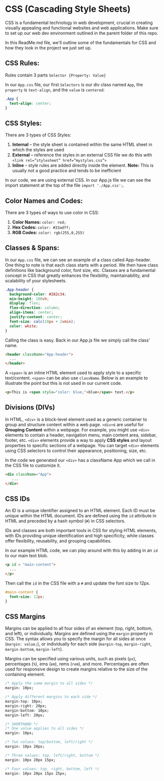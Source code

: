 # CSS (Cascading Style Sheets)

 CSS is a fundamental technology in web development, crucial in creating visually appealing and functional websites and web applications. Make sure to set up our web dev environment outlined in the parent folder of this repo. 
 
 In this ReadMe.md file, we'll outline some of the fundamentals for CSS and how they look in the project we just set up. 

## CSS Rules: 
Rules contain 3 parts `Selector {Property: Value}`

In our `App.css` file, our first `Selectors` is our div class named `App`, the `property` is `text-align`, and the `value` is `centered`:

```css
.App {
  text-align: center;
}
```

## CSS Styles: 

There are 3 types of CSS Styles:
1. **Internal** – the style sheet is contained within the same HTML sheet in which the styles are used
2. **External** – reference the styles in an external CSS file we do this with `<link rel=”stylesheet” href=”mystyles.css”>`
3. **Inline** – style rules are added directly inside the element. **Note:** This is usually not a good practice and tends to be inefficient

In our code, we are using external CSS. In our App.js file we can see the import statement at the top of the file `import './App.css';`.

## Color Names and Codes:

There are 3 types of ways to use color in CSS:
1. **Color Names:** `color: red;`
2. **Hex Codes:** `color: #33adff;`
3. **RGB Codes:** `color: rgb(255,0,255)`

## Classes & Spans:

In our `App.css` file, we can see an example of a class called App-header. One thing to note is that each class starts with a period. We then have class definitions like background color, font size, etc. Classes are a fundamental concept in CSS that greatly enhances the flexibility, maintainability, and scalability of your stylesheets.

```css
.App-header {
  background-color: #282c34;
  min-height: 100vh;
  display: flex;
  flex-direction: column;
  align-items: center;
  justify-content: center;
  font-size: calc(10px + 2vmin);
  color: white;
}
```

Calling the class is easy. Back in our App.js file we simply call the class' name.

```html
<header className="App-header">
  ...
</header>
```

A `<span>` is an inline HTML element used to apply style to a specific text/content. `<span>` can be also use `className`. Below is an example to illustrate the point but this is not used in our current code. 

```html
<p>This is <span style="color: blue;">blue</span> text.</p>
```

## Divisions (DIVs)

In HTML, `<div>` is a block-level element used as a generic container to group and structure content within a web page. `<div>`s are useful for **Grouping Content** within a webpage. For example, you might use `<div>` elements to contain a header, navigation menu, main content area, sidebar, footer, etc. `<div>` elements provide a way to apply **CSS styles** and layout properties to specific sections of a webpage. You can target `<div>` elements using CSS selectors to control their appearance, positioning, size, etc.

In the code we generated our `<div>` has a className App which we call in the CSS file to customize it.

```html
<div className="App">
   ...
</div>
```

## CSS IDs

An ID is a unique identifier assigned to an HTML element. Each ID must be unique within the HTML document. IDs are defined using the `id` attribute in HTML and preceded by a hash symbol (`#`) in CSS selectors.

IDs and classes are both important tools in CSS for styling HTML elements, with IDs providing unique identification and high specificity, while classes offer flexibility, reusability, and grouping capabilities.

In our example HTML code, we can play around with this by adding in an `id` to our main text blob.

```html
<p id = "main-content">
  ...
</p>
```

Then call the `id` in the CSS file with a `#` and update the font size to 12px. 

```css
#main-content {
  font-size: 12px;
}
```

## CSS Margins

Margins can be applied to all four sides of an element (top, right, bottom, and left), or individually. Margins are defined using the `margin` property in CSS. The syntax allows you to specify the margin for all sides at once (`margin: value;`), or individually for each side (`margin-top`, `margin-right`, `margin-bottom`, `margin-left`).

Margins can be specified using various units, such as pixels (`px`), percentages (`%`), ems (`em`), rems (`rem`), and more. Percentages are often used for responsive design to create margins relative to the size of the containing element.

```css
/* Apply the same margin to all sides */
margin: 10px;

/* Apply different margins to each side */
margin-top: 10px;
margin-right: 20px;
margin-bottom: 10px;
margin-left: 20px;

/* SHORTHAND */
/* One value applies to all sides */
margin: 10px;

/* Two values: top/bottom, left/right */
margin: 10px 20px;

/* Three values: top, left/right, bottom */
margin: 10px 20px 15px;

/* Four values: top, right, bottom, left */
margin: 10px 20px 15px 25px;
```


